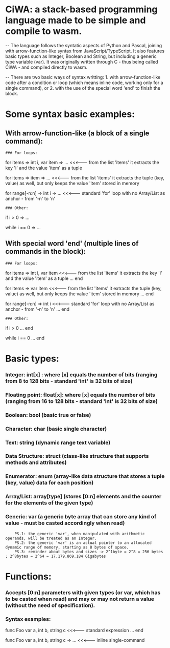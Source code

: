 # CiWA: a stack-based programming language made to be simple and compile to wasm.
-- The language follows the syntatic aspects of Python and Pascal, joining with arrow-function-like syntax from JavaScript/TypeScript.
    It also features basic types such as Integer, Boolean and String, but including a generic type variable (var). It was originally written through C - thus being called CiWA - and compiled directly to wasm.
    
-- There are two basic ways of syntax writting: 1. with arrow-function-like code after a condition or loop (which means inline code, working only for a single command), or 2. with the use of the special word 'end' to finish the block.

# Some syntax basic examples:
## With arrow-function-like (a block of a single command):

    ### For loops:
for items => int i, var item => ...         <<<--- from the list 'items' it extracts the key 'i' and the value 'item' as a tuple

for items => item => ...                    <<<--- from the list 'items' it extracts the tuple (key, value) as well, but only keeps the value 'item' stored in memory

for range[-n:n] => int i => ...             <<<--- standard 'for' loop with no Array/List as anchor - from '-n' to 'n'

    ### Other:
if i > 0 => ...

while i == 0 => ...

## With special word 'end' (multiple lines of commands in the block):

    ### For loops:
for items => int i, var item                <<<--- from the list 'items' it extracts the key 'i' and the value 'item' as a tuple
    ...
end

for items => var item                       <<<--- from the list 'items' it extracts the tuple (key, value) as well, but only keeps the value 'item' stored in memory
    ...
end

for range[-n:n] => int i                    <<<--- standard 'for' loop with no Array/List as anchor - from '-n' to 'n'
    ...
end

    ### Other:
if i > 0
    ...
end

while i == 0
    ...
end

# Basic types:
### Integer:         int[x] : where [x] equals the number of bits    (ranging from 8 to 128 bits - standard 'int' is 32 bits of size)

### Floating point:  float[x]: where [x] equals the number of bits   (ranging from 16 to 128 bits - standard 'int' is 32 bits of size)

### Boolean:         bool                                            (basic true or false)

### Character:       char                                            (basic single character)

### Text:            string                                          (dynamic range text variable)

### Data Structure:  struct                                          (class-like structure that supports methods and attributes)

### Enumerator:      enum                                            (array-like data structure that stores a tuple (key, value) data for each position)

### Array/List:      array[type]                                     (stores [0:n] elements and the counter for the elements of the given type)

### Generic:         var                                             (a generic byte array that can store any kind of value - must be casted accordingly when read)
        PS.1: the generic 'var', when manipulated with arithmetic operands, will be treated as an Integer.
        PS.2: the generic 'var' is an actual pointer to an allocated dynamic range of memory, starting as 8 bytes of space.
        PS.3: reminder about bytes and sizes -> 2^1byte = 2^8 = 256 bytes ; 2^8bytes = 2^64 = 17.179.869.184 Gigabytes

# Functions:
### Accepts [0:n] parameters with given types (or var, which has to be casted when read) and may or may not return a value (without the need of specification).
### Syntax examples:

func Foo var a, int b, string c             <<<--- standard expression
    ...
end

func Foo var a, int b, string c => ...      <<<--- inline single-command
